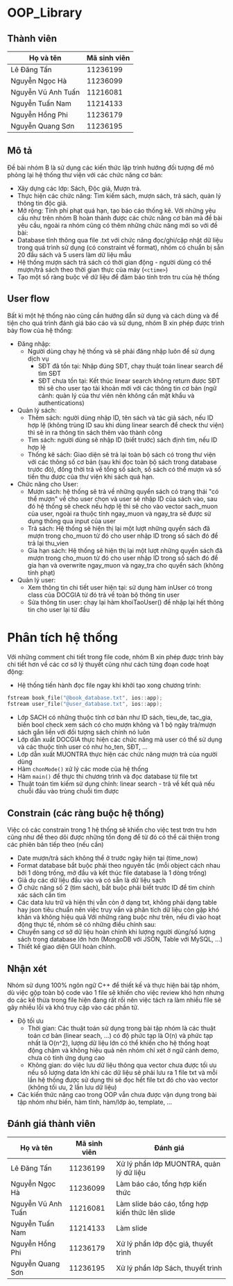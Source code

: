 # OOP_Library
## Thành viên

| Họ và tên          | Mã sinh viên |
| ------------------ | ------------ |
| Lê Đăng Tấn        | 11236199     |
| Nguyễn Ngọc Hà     | 11236099     |
| Nguyễn Vũ Anh Tuấn | 11216081     |
| Nguyễn Tuấn Nam    | 11214133     |
| Nguyễn Hồng Phi    | 11236179     |
| Nguyễn Quang Sơn   | 11236195     |

## Mô tả
Đề bài nhóm B là sử dụng các kiến thức lập trình hướng đối tượng để mô phỏng lại hệ thống thư viện với các chức năng cơ bản:
- Xây dựng các lớp: Sách, Độc giả, Mượn trả.
- Thực hiện các chức năng: Tìm kiếm sách, mượn sách, trả sách, quản lý thông tin độc giả.
- Mở rộng: Tính phí phạt quá hạn, tạo báo cáo thống kê.
Với những yêu cầu như trên nhóm B hoàn thành được các chức năng cơ bản mà đề bài yêu cầu, ngoài ra nhóm cũng có thêm những chức năng mới so với đề bài:
- Database tĩnh thông qua file .txt với chức năng đọc/ghi/cập nhật dữ liệu trong quá trình sử dụng (có constraint về format), nhóm có chuẩn bị sẵn 20 đầu sách và 5 users làm dữ liệu mẫu
- Hệ thống mượn sách trả sách có thời gian động - người dùng có thể mượn/trả sách theo thời gian thực của máy (`<ctime>`)
- Tạo một số ràng buộc về dữ liệu để đảm bảo tính trơn tru của hệ thống
## User flow
Bất kì một hệ thống nào cũng cần hướng dẫn sử dụng và cách dùng và để tiện cho quá trình đánh giá báo cáo và sử dụng, nhóm B xin phép được trình bày flow của hệ thống:
- Đăng nhập:
	- Người dùng chạy hệ thống và sẽ phải đăng nhập luôn để sử dụng dịch vụ
		- SĐT đã tồn tại: Nhập đúng SĐT, chạy thuật toán linear search để tìm SĐT
		- SĐT chưa tồn tại: Kết thúc linear search không return được SĐT thì sẽ cho user tạo tài khoản mới với các thông tin cơ bản (ngữ cảnh: quản lý của thư viên nên không cần mật khẩu và authentications)
- Quản lý sách:
	- Thêm sách: người dùng nhập ID, tên sách và tác giả sách, nếu ID hợp lệ (không trùng ID sau khi dùng linear search để check thư viện) thì sẽ in ra thông tin sách thêm vào thành công
	- Tìm sách: người dùng sẽ nhập ID (biết trước) sách định tìm, nếu ID hợp lệ 
	- Thống kê sách: Giao diện sẽ trả lại toàn bộ sách có trong thư viện với các thông số cơ bản (sau khi đọc toàn bộ sách trong database trước đó), đồng thời trả về tổng số sách, số sách có thể mượn và số tiền thu được của thư viện khi sách quá hạn.
- Chức năng cho User:
	- Mượn sách: hệ thống sẽ trả về những quyển sách có trạng thái "có thể mượn" về cho user chọn và user sẽ nhập ID của sách vào, sau đó hệ thống sẽ check nếu hợp lệ thì sẽ cho vào vector sach_muon của user, ngoài ra thuộc tính ngay_muon và ngay_tra sẽ được sử dụng thông qua input của user
	- Trả sách: Hệ thống sẽ hiện thị lại một lượt những quyển sách đã mượn trong cho_muon từ đó cho user nhập ID trong số sách đó để trả lại thu_vien
	- Gia hạn sách: Hệ thống sẽ hiện thị lại một lượt những quyển sách đã mượn trong cho_muon từ đó cho user nhập ID trong số sách đó để gia hạn và overwrite ngay_muon và ngay_tra cho quyển sách (không tính phạt)
- Quản lý user:
	- Xem thông tin chi tiết user hiện tại: sử dụng hàm inUser có trong class của DOCGIA từ đó trả về toàn bộ thông tin user
	- Sửa thông tin user: chạy lại hàm khoiTaoUser() để nhập lại hết thông tin cho user lại từ đầu
# Phân tích hệ thống
Với những comment chi tiết trong file code, nhóm B xin phép được trình bày chi tiết hơn về các cơ sở lý thuyết cũng như cách từng đoạn code hoạt động:
- Hệ thống tiến hành đọc file ngay khi khởi tạo xong chương trình:
```cpp
fstream book_file("@book_database.txt", ios::app); 
fstream user_file("@user_database.txt", ios::app); 
```
- Lớp SACH có những thuộc tính cơ bản như ID sách, tieu_de, tac_gia, biến bool check xem sách có cho mượn không và 1 bộ ngày trả/mượn sách gắn liền với đối tượng sách chính nó luôn
- Lớp dẫn xuất DOCGIA thực hiện các chức năng mà user có thể sử dụng và các thuộc tính user có như ho_ten, SĐT, ...
- Lớp dẫn xuất MUONTRA thực hiện các chức năng mượn trả của người dùng
- Hàm `chonMode()` xử lý các mode của hệ thống
- Hàm `main()` để thực thi chương trình và đọc database từ file txt
- Thuật toán tìm kiếm sử dụng chính: linear search - trả về kết quả nếu chuỗi đầu vào trùng chuỗi tìm được
## Constrain (các ràng buộc hệ thống)
Việc có các constrain trong 1 hệ thống sẽ khiến cho việc test trơn tru hơn cũng như để theo dõi được những tồn đọng để từ đó có thể cải thiện trong các phiên bản tiếp theo (nếu cần)
- Date mượn/trả sách không thể ở trước ngày hiện tại (time_now)
- Format database bắt buộc phải theo nguyên tắc (mỗi object cách nhau bởi 1 dòng trống, mở đầu và kết thúc file database là 1 dòng trống)
- Giả dụ các dữ liệu đầu vào và có sẵn là dữ liệu sạch
- Ở chức năng số 2 (tìm sách), bắt buộc phải biết trước ID để tìm chính xác sách cần tìm
- Các data lưu trữ và hiện thị vẫn còn ở dạng txt, không phải dạng table hay json tiêu chuẩn nên việc truy vấn và phân tích dữ liệu còn gặp khó khăn và không hiệu quả
Với những ràng buộc như trên, nếu đi vào hoạt động thực tế, nhóm sẽ có những điều chỉnh sau:
- Chuyển sang cơ sở dữ liệu hoàn chỉnh khi lượng người dùng/số lượng sách trong database lớn hơn (MongoDB với JSON, Table với MySQL, ...)
- Thiết kế giao diện GUI hoàn chỉnh.
## Nhận xét
Nhóm sử dụng 100% ngôn ngữ C++ để thiết kế và thực hiện bài tập nhóm, dù việc gộp toàn bộ code vào 1 file sẽ khiến cho việc review khó hơn nhưng do các kế thừa trong file hiện đang rất rối nên việc tách ra làm nhiều file sẽ gây nhiều lỗi và khó truy cập vào các phần tử.
- Độ tối ưu
	- Thời gian: Các thuật toán sử dụng trong bài tập nhóm là các thuật toán cơ bản (linear seach, ...)  có độ phức tạp là O(n) và phức tạp nhất là O(n^2), lượng dữ liệu lớn có thể khiến cho hệ thống hoạt động chậm và không hiệu quả nên nhóm chỉ xét ở ngữ cảnh demo, chưa có tính ứng dụng cao
	- Không gian: do việc lưu dữ liệu thông qua vector chưa được tối ưu nếu số lượng data lớn khi các dữ liệu sẽ phải lưu ra 1 file txt và mỗi lần hệ thống được sử dụng thì sẽ đọc hết file txt đó cho vào vector (không tối ưu, 2 lần lưu dữ liệu)
- Các kiến thức nâng cao trong OOP vẫn chưa được vận dụng trong bài tập nhóm như biến, hàm tĩnh, hàm/lớp ảo, template, ...
## Đánh giá thành viên 

| Họ và tên          | Mã sinh viên | Đánh giá |
| ------------------ | ------------ | -------- |
| Lê Đăng Tấn        | 11236199     | Xử lý phần lớp MUONTRA, quản lý dữ liệu         |
| Nguyễn Ngọc Hà     | 11236099     | Làm báo cáo, tổng hợp kiến thức         |
| Nguyễn Vũ Anh Tuấn | 11216081     | Làm slide báo cáo, tổng hợp kiến thức lên slide          |
| Nguyễn Tuấn Nam    | 11214133     | Làm slide         |
| Nguyễn Hồng Phi    | 11236179     | Xử lý phần lớp độc giả, thuyết trình         |
| Nguyễn Quang Sơn   | 11236195     | Xử lý phần lớp Sách, thuyết trình          |
